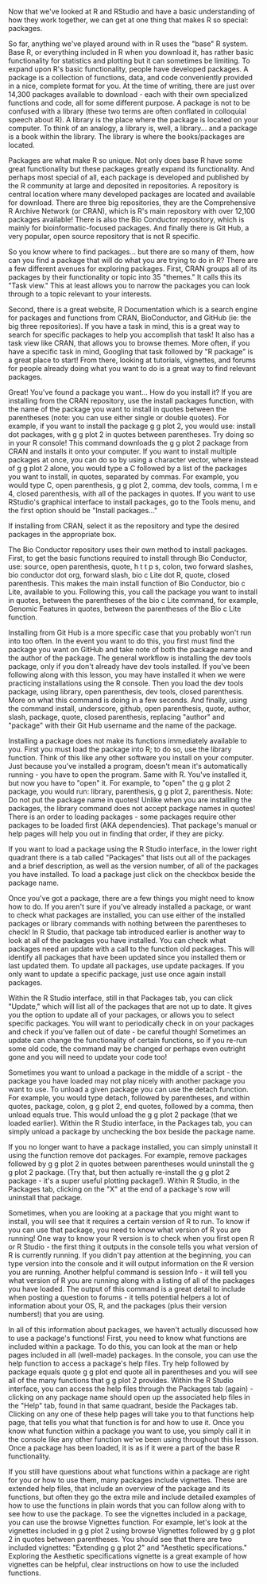 Now that we've looked at R and RStudio and have a basic understanding of how they work together, we can get at one thing that makes R so special: packages. 

So far, anything we've played around with in R uses the "base" R system. Base R, or everything included in R when you download it, has rather basic functionality for statistics and plotting but it can sometimes be limiting. To expand upon R's basic functionality, people have developed packages. A package is a collection of functions, data, and code conveniently provided in a nice, complete format for you. At the time of writing, there are just over 14,300 packages available to download - each with their own specialized functions and code, all for some different purpose. A package is not to be confused with a library (these two terms are often conflated in colloquial speech about R). A library is the place where the package is located on your computer. To think of an analogy, a library is, well, a library... and a package is a book within the library. The library is where the books/packages are located. 

Packages are what make R so unique. Not only does base R have some great functionality but these packages greatly expand its functionality. And perhaps most special of all, each package is developed and published by the R community at large and deposited in repositories. A repository is central location where many developed packages are located and available for download. There are three big repositories, they are the Comprehensive R Archive Network (or CRAN), which is R's main repository with over 12,100 packages available! There is also the Bio Conductor repository, which is mainly for bioinformatic-focused packages. And finally there is Git Hub, a very popular, open source repository that is not R specific.

So you know where to find packages... but there are so many of them, how can you find a package that will do what you are trying to do in R? There are a few different avenues for exploring packages. First, CRAN groups all of its packages by their functionality or topic into 35 "themes." It calls this its "Task view." This at least allows you to narrow the packages you can look through to a topic relevant to your interests. 

Second, there is a great website, R Documentation which is a search engine for packages and functions from CRAN, BioConductor, and GitHub (ie: the big three repositories). If you have a task in mind, this is a great way to search for specific packages to help you accomplish that task! It also has a task view like CRAN, that allows you to browse themes. More often, if you have a specific task in mind, Googling that task followed by "R package" is a great place to start! From there, looking at tutorials, vignettes, and forums for people already doing what you want to do is a great way to find relevant packages. 

Great! You've found a package you want... How do you install it? If you are installing from the CRAN repository, use the install packages function, with the name of the package you want to install in quotes between the parentheses (note: you can use either single or double quotes). For example, if you want to install the package g g plot 2, you would use: install dot packages, with g g plot 2 in quotes between parentheses. Try doing so in your R console! This command downloads the g g plot 2 package from CRAN and installs it onto your computer. If you want to install multiple packages at once, you can do so by using a character vector, where instead of g g plot 2 alone, you would type a C followed by a list of the packages you want to install, in quotes, separated by commas. For example, you would type C, open parenthesis, g g plot 2, comma, dev tools, comma, l m e 4, closed parenthesis, with all of the packages in quotes. If you want to use RStudio's graphical interface to install packages, go to the Tools menu, and the first option should be "Install packages..." 

If installing from CRAN, select it as the repository and type the desired packages in the appropriate box. 

The Bio Conductor repository uses their own method to install packages. First, to get the basic functions required to install through Bio Conductor, use: source, open parenthesis, quote, h t t p s, colon, two forward slashes, bio conductor dot org, forward slash, bio c Lite dot R, quote, closed parenthesis. This makes the main install function of Bio Conductor, bio c Lite, available to you. Following this, you call the package you want to install in quotes, between the parentheses of the bio c  Lite command, for example, Genomic Features in quotes, between the parentheses of the Bio c Lite function. 

Installing from Git Hub is a more specific case that you probably won't run into too often. In the event you want to do this, you first must find the package you want on GitHub and take note of both the package name and the author of the package. The general workflow is installing the dev tools package, only if you don't already have dev tools installed. If you've been following along with this lesson, you may have installed it when we were practicing installations using the R console. Then you load the dev tools package, using library, open parenthesis, dev tools, closed parenthesis. More on what this command is doing in a few seconds. And finally, using the command install, underscore, github, open parenthesis, quote, author, slash, package, quote, closed parenthesis, replacing "author" and "package" with their Git Hub username and the name of the package. 

Installing a package does not make its functions immediately available to you. First you must load the package into R; to do so, use the library function. Think of this like any other software you install on your computer. Just because you've installed a program, doesn't mean it's automatically running - you have to open the program. Same with R. You've installed it, but now you have to "open" it. For example, to "open" the g g plot 2 package, you would run: library, parenthesis, g g plot 2, parenthesis. Note: Do not put the package name in quotes! Unlike when you are installing the packages, the library command does not accept package names in quotes! There is an order to loading packages - some packages require other packages to be loaded first (AKA dependencies). That package's manual or help pages will help you out in finding that order, if they are picky. 

If you want to load a package using the R Studio interface, in the lower right quadrant there is a tab called "Packages" that lists out all of the packages and a brief description, as well as the version number, of all of the packages you have installed. To load a package just click on the checkbox beside the package name.

Once you've got a package, there are a few things you might need to know how to do. If you aren't sure if you've already installed a package, or want to check what packages are installed, you can use either of the installed packages or library commands with nothing between the parentheses to check! In R Studio, that package tab introduced earlier is another way to look at all of the packages you have installed. You can check what packages need an update with a call to the function old packages. This will identify all packages that have been updated since you installed them or last updated them. To update all packages, use update packages. If you only want to update a specific package, just use once again install packages.

Within the R Studio interface, still in that Packages tab, you can click "Update," which will list all of the packages that are not up to date. It gives you the option to update all of your packages, or allows you to select specific packages. You will want to periodically check in on your packages and check if you've fallen out of date - be careful though! Sometimes an update can change the functionality of certain functions, so if you re-run some old code, the command may be changed or perhaps even outright gone and you will need to update your code too! 

Sometimes you want to unload a package in the middle of a script - the package you have loaded may not play nicely with another package you want to use. To unload a given package you can use the detach function. For example, you would type detach, followed by parentheses, and within quotes, package, colon, g g plot 2, end quotes, followed by a comma, then unload equals true. This would unload the g g plot 2 package (that we loaded earlier). Within the R Studio interface, in the Packages tab, you can simply unload a package by unchecking the box beside the package name.

If you no longer want to have a package installed, you can simply uninstall it using the function remove dot packages. For example, remove packages followed by g g plot 2 in quotes between parentheses would uninstall the g g plot 2 package. (Try that, but then actually re-install the g g plot 2 package - it's a super useful plotting package!). Within R Studio, in the Packages tab, clicking on the "X" at the end of a package's row will uninstall that package. 

Sometimes, when you are looking at a package that you might want to install, you will see that it requires a certain version of R to run. To know if you can use that package, you need to know what version of R you are running! One way to know your R version is to check when you first open R or R Studio - the first thing it outputs in the console tells you what version of R is currently running. If you didn't pay attention at the beginning, you can type version into the console and it will output information on the R version you are running. Another helpful command is session Info - it will tell you what version of R you are running along with a listing of all of the packages you have loaded. The output of this command is a great detail to include when posting a question to forums - it tells potential helpers a lot of information about your OS, R, and the packages (plus their version numbers!) that you are using.

In all of this information about packages, we haven't actually discussed how to use a package's functions! First, you need to know what functions are included within a package. To do this, you can look at the man or help pages included in all (well-made) packages. In the console, you can use the help function to access a package's help files. Try help followed by package equals quote g g plot end quote all in parentheses and you will see all of the many functions that g g plot 2 provides. Within the R Studio interface, you can access the help files through the Packages tab (again) - clicking on any package name should open up the associated help files in the "Help" tab, found in that same quadrant, beside the Packages tab. Clicking on any one of these help pages will take you to that functions help page, that tells you what that function is for and how to use it. Once you know what function within a package you want to use, you simply call it in the console like any other function we've been using throughout this lesson. Once a package has been loaded, it is as if it were a part of the base R functionality. 

If you still have questions about what functions within a package are right for you or how to use them, many packages include vignettes. These are extended help files, that include an overview of the package and its functions, but often they go the extra mile and include detailed examples of how to use the functions in plain words that you can follow along with to see how to use the package. To see the vignettes included in a package, you can use the browse Vignettes function. For example, let's look at the vignettes included in g g plot 2 using browse Vignettes followed by g g plot 2 in quotes between parentheses. You should see that there are two included vignettes: "Extending g g plot 2" and "Aesthetic specifications." Exploring the Aesthetic specifications vignette is a great example of how vignettes can be helpful, clear instructions on how to use the included functions. 